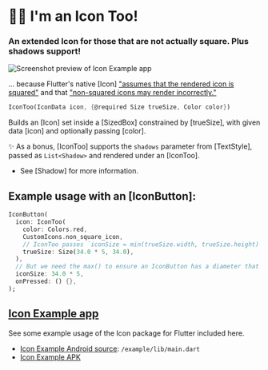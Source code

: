 # 🙋‍♂️ I'm an Icon Too!

### An extended Icon for those that are not actually square. Plus shadows support!

![Screenshot preview of Icon Example app](https://github.com/Zabadam/icon_too/blob/main/doc/IconToo_Example.png?raw=true)

... because Flutter's native [Icon] ["assumes that the rendered icon is squared"](https://github.com/flutter/flutter/blob/f2a25c5bd2de39a80246370ad53c5bf2e93c81be/packages/flutter/lib/src/widgets/icon.dart#L24) and that ["non-squared icons may render incorrectly."](https://github.com/flutter/flutter/blob/f2a25c5bd2de39a80246370ad53c5bf2e93c81be/packages/flutter/lib/src/widgets/icon.dart#L25)

```dart
IconToo(IconData icon, {@required Size trueSize, Color color})
```

Builds an [Icon] set inside a [SizedBox] constrained by [trueSize], with given data [icon] and optionally passing [color].

✨ As a bonus, [IconToo] supports the `shadows` parameter from [TextStyle], passed as `List<Shadow>` and rendered under an [IconToo].
* See [Shadow] for more information.

## Example usage with an [IconButton]:

```dart
IconButton(
  icon: IconToo(
    color: Colors.red,
    CustomIcons.non_square_icon,
    // IconToo passes `iconSize = min(trueSize.width, trueSize.height)` to `Icon(size: iconSize)`
    trueSize: Size(34.0 * 5, 34.0),
  ),
  // But we need the max() to ensure an IconButton has a diameter that encompasses the entire IconToo
  iconSize: 34.0 * 5,
  onPressed: () {},
);
```

## [Icon Example app](https://github.com/Zabadam/icon_too/tree/main/example)

See some example usage of the Icon package for Flutter included here.
- [Icon Example Android source](https://github.com/Zabadam/icon_too/tree/main/example/lib/main.dart): `/example/lib/main.dart`
- [Icon Example APK](https://github.com/Zabadam/icon_too/tree/main/example/build/app/outputs/flutter-apk/app-release.apk)
